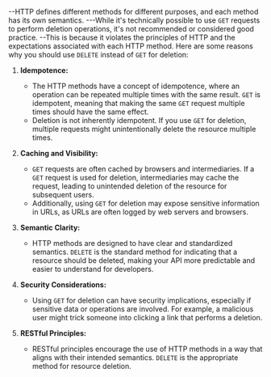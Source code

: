 --HTTP defines different methods for different purposes, and each method has its own semantics. ---While it's technically possible to use `GET` requests to perform deletion operations, it's not recommended or considered good practice. 
--This is because it violates the principles of HTTP and the expectations associated with each HTTP method. 
Here are some reasons why you should use `DELETE` instead of `GET` for deletion:

1. **Idempotence:**
   - The HTTP methods have a concept of idempotence, where an operation can be repeated multiple times with the same result. `GET` is idempotent, meaning that making the same `GET` request multiple times should have the same effect.
   - Deletion is not inherently idempotent. If you use `GET` for deletion, multiple requests might unintentionally delete the resource multiple times.

2. **Caching and Visibility:**
   - `GET` requests are often cached by browsers and intermediaries. If a `GET` request is used for deletion, intermediaries may cache the request, leading to unintended deletion of the resource for subsequent users.
   - Additionally, using `GET` for deletion may expose sensitive information in URLs, as URLs are often logged by web servers and browsers.

3. **Semantic Clarity:**
   - HTTP methods are designed to have clear and standardized semantics. `DELETE` is the standard method for indicating that a resource should be deleted, making your API more predictable and easier to understand for developers.

4. **Security Considerations:**
   - Using `GET` for deletion can have security implications, especially if sensitive data or operations are involved. For example, a malicious user might trick someone into clicking a link that performs a deletion.

5. **RESTful Principles:**
   - RESTful principles encourage the use of HTTP methods in a way that aligns with their intended semantics. `DELETE` is the appropriate method for resource deletion.


